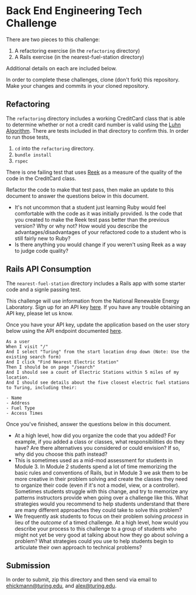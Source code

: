 # Back End Engineering Tech Challenge

There are two pieces to this challenge:

1. A refactoring exercise (in the `refactoring` directory)
1. A Rails exercise (in the nearest-fuel-station directory)

Additional details on each are included below.

In order to complete these challenges, clone (don't fork) this repository. Make your changes and commits in your cloned repository.

## Refactoring

The `refactoring` directory includes a working CreditCard class that is able to determine whether or not a credit card number is valid using the [Luhn Algorithm](https://en.wikipedia.org/wiki/Luhn_algorithm). There are tests included in that directory to confirm this. In order to run those tests,

1. `cd` into the `refactoring` directory.
1. `bundle install`
1. `rspec`

There is one failing test that uses [Reek](https://github.com/troessner/reek) as a measure of the quality of the code in the CreditCard class.

Refactor the code to make that test pass, then make an update to this document to answer the questions below in this document.

* It's not uncommon that a student just learning Ruby would feel comfortable with the code as it was initially provided. Is the code that you created to make the Reek test pass better than the previous version? Why or why not? How would you describe the advantages/disadvantages of your refactored code to a student who is still fairly new to Ruby?
* Is there anything you would change if you weren't using Reek as a way to judge code quality?

## Rails API Consumption

The `nearest-fuel-station` directory includes a Rails app with some starter code and a signle passing test.

This challenge will use information from the National Renewable Energy Laboratory. Sign up for an API key [here](https://developer.nrel.gov/signup/). If you have any trouble obtaining an API key, please let us know.

Once you have your API key, update the application based on the user story below using the API endpoint documented [here](https://developer.nrel.gov/docs/transportation/alt-fuel-stations-v1/nearest/#station-count-record-fields).

```
As a user
When I visit "/"
And I select "Turing" from the start location drop down (Note: Use the existing search form)
And I click "Find Nearest Electric Station"
Then I should be on page "/search"
And I should see a count of Electric Stations within 5 miles of my location.
And I should see details about the five closest electric fuel stations to Turing, including their:

- Name
- Address
- Fuel Type
- Access Times
```

Once you've finished, answer the questions below in this document.

* At a high level, how did you organize the code that you added? For example, if you added a class or classes, what responsibilities do they have? Are there alternatives you considered or could envision? If so, why did you choose this path instead?
* This is sometimes used as a mid-mod assessment for students in Module 3. In Module 2 students spend a lot of time memorizing the basic rules and conventions of Rails, but in Module 3 we ask them to be more creative in their problem solving and create the classes they need to organize their code (even if it's not a model, view, or a controller). Sometimes students struggle with this change, and try to memorize any patterns instructors provide when going over a challenge like this. What strategies would you recommend to help students understand that there are many different approaches they could take to solve this problem?
* We frequently ask students to focus on their problem solving *process* in lieu of the *outcome* of a timed challenge. At a high level, how would you describe your process to this challenge to a group of students who might not yet be very good at talking about how they go about solving a problem? What strategies could you use to help students begin to articulate their own approach to technical problems?

## Submission

In order to submit, zip this directory and then send via email to ehickmann@turing.edu, and alex@turing.edu.
